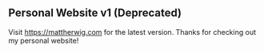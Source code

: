 Personal Website v1 (Deprecated)
---

Visit https://mattherwig.com for the latest version.
Thanks for checking out my personal website!
